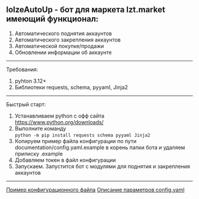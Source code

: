 ﻿lolzeAutoUp - бот для маркета lzt.market имеющий функционал:
-------------------------------------------
1) Автоматического поднятия аккаунтов
2) Автоматического закрепления аккаунтов
3) Автоматической покупке/продажи
4) Обновлении информации об аккаунте
-------------------------------------------
Требования:
1) pyhton 3.12+
2) Библиотеки requests, schema, pyyaml, Jinja2
-------------------------------------------
Быстрый старт:
1) Устанавливаем python с офф сайта https://www.python.org/downloads/
2) Выполните команду  
```python -m pip install requests schema pyyaml Jinja2```
3) Копируем пример файла конфигурации по пути documentation/config.yaml.example в корень папки бота и удаляем приписку .example
4) Добавляем токен в файл конфигурации
5) Запускаем. Запустится бот с модулями для поднятия и закрепления аккаунтов
-------------------------------------------
[Пример конфигурационного файла](documentation/config.yaml.example)
[Описание параметров config.yaml](documentation/descriptionConfig.md)